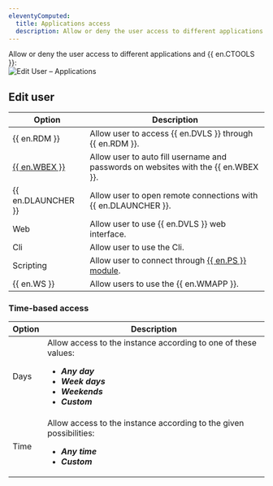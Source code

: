 ```yaml
---
eleventyComputed:
  title: Applications access
  description: Allow or deny the user access to different applications and {{ en.CTOOLS }}.
---
```

Allow or deny the user access to different applications and {{ en.CTOOLS }}:  
![Edit User – Applications](https://cdnweb.devolutions.net/docs/docs_en_server_ServerOp6098.png)

## Edit user
| Option                                                         | Description                                                    |
|----------------------------------------------------------------|----------------------------------------------------------------|
| {{ en.RDM }}                                                   | Allow user to access {{ en.DVLS }} through {{ en.RDM }}.       |
| [{{ en.WBEX }}](/workspace/workspace-browser-extension/) | Allow user to auto fill username and passwords on websites with the {{ en.WBEX }}. |
| {{ en.DLAUNCHER }}                                             | Allow user to open remote connections with {{ en.DLAUNCHER }}. |
| Web                                                            | Allow user to use {{ en.DVLS }} web interface.                 |
| Cli                                                            | Allow user to use the Cli.                                     |
| Scripting                                                      | Allow user to connect through [{{ en.PS }} module](https://www.powershellgallery.com/packages/Devolutions.PowerShell/). |
| {{ en.WS }}                                                    | Allow users to use the {{ en.WMAPP }}.                         |

### Time-based access
| Option | Description                                                                                                                 |
|--------|-----------------------------------------------------------------------------------------------------------------------------|
| Days   | Allow access to the instance according to one of these values:<br><ul><li>***Any day***</li><li>***Week days***</li><li>***Weekends***</li><li>***Custom***</li></ul> |
| Time   | Allow access to the instance according to the given possibilities:<br><ul><li>***Any time***</li><li>***Custom***</li></ul> |
